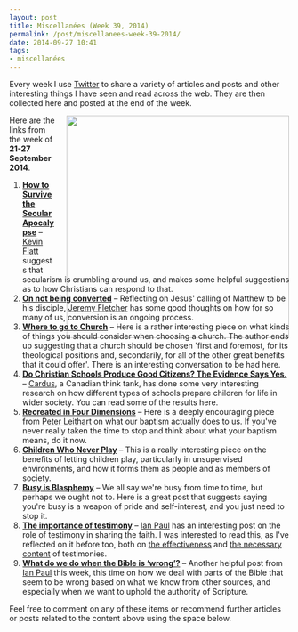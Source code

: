 ```yaml
---
layout: post
title: Miscellanées (Week 39, 2014)
permalink: /post/miscellanees-week-39-2014/
date: 2014-09-27 10:41
tags:
- miscellanées
---
```

Every week I use <a href="http://twitter.com/jakebelder">Twitter</a> to share a variety of articles and posts and other interesting things I have seen and read across the web. They are then collected here and posted at the end of the week.

<div style="float: right; margin: 0px 1px 0px 20px; width: 400px; height: 276px;"><img src="https://dl.dropboxusercontent.com/u/3897986/Jake%20Blog%20Images/school_lockers.jpg" width="400"></div>
Here are the links from the week of <strong>21-27 September 2014</strong>.

<ol>
<li><strong><a href="http://bit.ly/1uiyMlA">How to Survive the Secular Apocalypse</a></strong> – <a href="http://twitter.com/knflatt">Kevin Flatt</a> suggests that secularism is crumbling around us, and makes some helpful suggestions as to how Christians can respond to that.</li>

<li><strong><a href="http://bit.ly/1ufMuJq">On not being converted</a></strong> – Reflecting on Jesus' calling of Matthew to be his disciple, <a href="http://twitter.com/RevJFletcher">Jeremy Fletcher</a> has some good thoughts on how for so many of us, conversion is an ongoing process.</li>

<li><strong><a href="http://bit.ly/1mGt4v2">Where to go to Church</a></strong> – Here is a rather interesting piece on what kinds of things you should consider when choosing a church. The author ends up suggesting that a church should be chosen 'first and foremost, for its theological positions and, secondarily, for all of the other great benefits that it could offer'. There is an interesting conversation to be had here.</li>

<li><strong><a href="http://bit.ly/1soNKKu">Do Christian Schools Produce Good Citizens? The Evidence Says Yes.</a></strong> – <a href="http://twitter.com/cardusca">Cardus</a>, a Canadian think tank, has done some very interesting research on how different types of schools prepare children for life in wider society. You can read some of the results here.</li>

<li><strong><a href="http://bit.ly/1um3s93">Recreated in Four Dimensions</a></strong> – Here is a deeply encouraging piece from <a href="http://twitter.com/PLeithart">Peter Leithart</a> on what our baptism actually does to us. If you've never really taken the time to stop and think about what your baptism means, do it now.</li>

<li><strong><a href="http://bit.ly/1rcrbHw">Children Who Never Play</a></strong> – This is a really interesting piece on the benefits of letting children play, particularly in unsupervised environments, and how it forms them as people and as members of society.</li>

<li><strong><a href="http://bit.ly/1rcWu51">Busy is Blasphemy</a></strong> – We all say we're busy from time to time, but perhaps we ought not to. Here is a great post that suggests saying you're busy is a weapon of pride and self-interest, and you just need to stop it.</li>

<li><strong><a href="http://bit.ly/1vn6aJy">The importance of testimony</a></strong> – <a href="http://twitter.com/Psephizo">Ian Paul</a> has an interesting post on the role of testimony in sharing the faith. I was interested to read this, as I've reflected on it before too, both on <a href="http://blog.jakebelder.com/post/on-the-effectiveness-of-sharing-personal-testimonies">the effectiveness</a> and <a href="http://blog.jakebelder.com/post/does-your-testimony-point-to-jesus-or-to-yourself">the necessary content</a> of testimonies.</li>

<li><strong><a href="http://bit.ly/1BgcVO5">What do we do when the Bible is ‘wrong’?</a></strong> – Another helpful post from <a href="http://twitter.com/Psephizo">Ian Paul</a> this week, this time on how we deal with parts of the Bible that seem to be wrong based on what we know from other sources, and especially when we want to uphold the authority of Scripture.</li>
</ol>

Feel free to comment on any of these items or recommend further articles or posts related to the content above using the space below.
